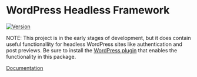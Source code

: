 # WordPress Headless Framework

[![Version](https://img.shields.io/npm/v/@wpengine/headless.svg)](https://npmjs.org/package/@wpengine/headless)

NOTE: This project is in the early stages of development, but it does contain useful functionallity for headless WordPress sites like authentication and post previews. Be sure to install the [WordPress plugin](https://github.com/wpengine/headless-framework) that enables the functionality in this package.

[Documentation](https://github.com/wpengine/headless-framework)
